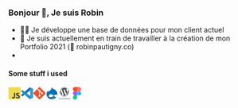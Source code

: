 ### Bonjour 👋, Je suis Robin 

<!--
**rob1-alt/rob1-alt** is a ✨ _special_ ✨ repository because its `README.md` (this file) appears on your GitHub profile.

Here are some ideas to get you started:

- 🔭 I’m currently working on ...
- 🌱 I’m currently learning ...
- 👯 I’m looking to collaborate on ...
- 🤔 I’m looking for help with ...
 Pronouns: ...
- ⚡ Fun fact: ...
-->
- 👨‍💼 Je développe une base de données pour mon client actuel
- 🌱 Je suis actuellement en train de travailler à la création de mon Portfolio 2021 (🚧 robinpautigny.co)
- 

#### Some stuff i used
<img height="25" align="left" alt="javascript"
  src="https://github.com/devicons/devicon/blob/master/icons/javascript/javascript-original.svg" />
  
  <img height="25" align="left" alt="vscode"
  src="https://github.com/devicons/devicon/blob/master/icons/vscode/vscode-original.svg" />
  
  <img height="25" align="left" alt="git"
  src="https://github.com/devicons/devicon/blob/master/icons/git/git-original.svg" />
  
  <img height="25" align="left" alt="drupal"
  src="https://github.com/devicons/devicon/blob/master/icons/drupal/drupal-original.svg" />
  
  <img height="25" align="left" alt="wordpress"
  src="https://github.com/devicons/devicon/blob/master/icons/wordpress/wordpress-original.svg" />

   <img height="25" align="left" alt="figma"
  src="https://github.com/devicons/devicon/blob/master/icons/figma/figma-original.svg" />
  
